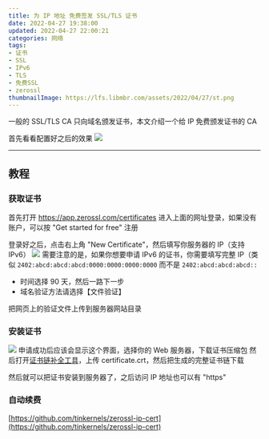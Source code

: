 ```yaml
---
title: 为 IP 地址 免费签发 SSL/TLS 证书
date: 2022-04-27 19:38:00
updated: 2022-04-27 22:00:21
categories: 网络
tags:
- 证书
- SSL
- IPv6
- TLS
- 免费SSL
- zerossl
thumbnailImage: https://lfs.libmbr.com/assets/2022/04/27/st.png
---
```

一般的 SSL/TLS CA 只向域名颁发证书，本文介绍一个给 IP 免费颁发证书的 CA
<!-- more -->
首先看看配置好之后的效果
![](https://lfs.libmbr.com/assets/2022/04/27/st.png)

---

## 教程

### 获取证书

首先打开 https://app.zerossl.com/certificates
 进入上面的网址登录，如果没有账户，可以按 "Get started for free" 注册

登录好之后，点击右上角 "New Certificate"，然后填写你服务器的 IP（支持 IPv6）
![](https://lfs.libmbr.com/assets/2022/04/27/xy.png)
需要注意的是，如果你想要申请 IPv6 的证书，你需要填写完整 IP（类似 ``2402:abcd:abcd:abcd:0000:0000:0000:0000`` 而不是 ``2402:abcd:abcd:abcd::``

- 时间选择 90 天，然后一路下一步
- 域名验证方法请选择【文件验证】

把网页上的验证文件上传到服务器网站目录

### 安装证书

![](https://lfs.libmbr.com/assets/2022/04/27/ud.png)
申请成功后应该会显示这个界面，选择你的 Web 服务器，下载证书压缩包
然后打开[证书链补全工具](https://myssl.com/chain_download.html)，上传 certificate.crt，然后把生成的完整证书链下载

然后就可以把证书安装到服务器了，之后访问 IP 地址也可以有 "https"

### 自动续费

[https://github.com/tinkernels/zerossl-ip-cert](https://github.com/tinkernels/zerossl-ip-cert)
